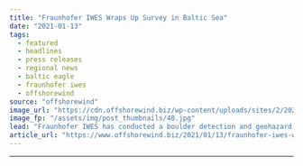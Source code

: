 ```yaml
---
title: "Fraunhofer IWES Wraps Up Survey in Baltic Sea"
date: "2021-01-13"
tags: 
  - featured
  - headlines
  - press releases
  - regional news
  - baltic eagle
  - fraunhofer iwes
  - offshorewind
source: "offshorewind"
image_url: "https://cdn.offshorewind.biz/wp-content/uploads/sites/2/2021/01/13123003/Fraunhofer-IWES-Wraps-Up-Survey-in-Baltic-Sea.jpg"
image_fp: "/assets/img/post_thumbnails/48.jpg"
lead: "Fraunhofer IWES has conducted a boulder detection and geohazard survey of 50 turbine locations"
article_url: "https://www.offshorewind.biz/2021/01/13/fraunhofer-iwes-wraps-up-survey-in-baltic-sea/"
---
```


---
